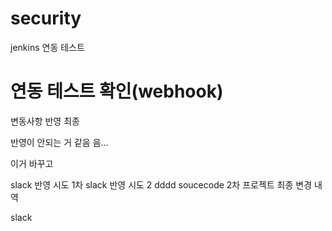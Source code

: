 # security
jenkins 연동 테스트

# 연동 테스트 확인(webhook)
변동사항 반영
최종 

반영이 안되는 거 같음
음...


이거 바꾸고 


slack 반영 시도 1차
slack 반영 시도 2
dddd
soucecode 
2차 프로젝트 최종 변경 내역 


slack 
